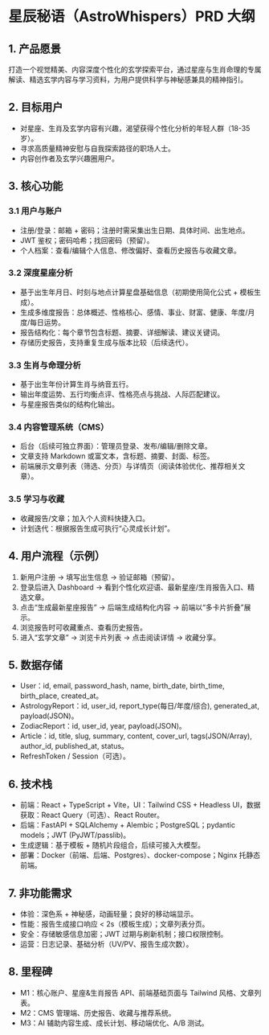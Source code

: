 # 星辰秘语（AstroWhispers）PRD 大纲

## 1. 产品愿景
打造一个视觉精美、内容深度个性化的玄学探索平台，通过星座与生肖命理的专属解读、精选玄学内容与学习资料，为用户提供科学与神秘感兼具的精神指引。

## 2. 目标用户
- 对星座、生肖及玄学内容有兴趣，渴望获得个性化分析的年轻人群（18-35 岁）。
- 寻求高质量精神安慰与自我探索路径的职场人士。
- 内容创作者及玄学兴趣圈用户。

## 3. 核心功能
### 3.1 用户与账户
- 注册/登录：邮箱 + 密码；注册时需采集出生日期、具体时间、出生地点。
- JWT 鉴权；密码哈希；找回密码（预留）。
- 个人档案：查看/编辑个人信息、修改偏好、查看历史报告与收藏文章。

### 3.2 深度星座分析
- 基于出生年月日、时刻与地点计算星盘基础信息（初期使用简化公式 + 模板生成）。
- 生成多维度报告：总体概述、性格核心、感情、事业、财富、健康、年度/月度/每日运势。
- 报告结构化：每个章节包含标题、摘要、详细解读、建议关键词。
- 存储历史报告，支持重复生成与版本比较（后续迭代）。

### 3.3 生肖与命理分析
- 基于出生年份计算生肖与纳音五行。
- 输出年度运势、五行均衡点评、性格亮点与挑战、人际匹配建议。
- 与星座报告类似的结构化输出。

### 3.4 内容管理系统（CMS）
- 后台（后续可独立界面）：管理员登录、发布/编辑/删除文章。
- 文章支持 Markdown 或富文本，含标题、摘要、封面、标签。
- 前端展示文章列表（筛选、分页）与详情页（阅读体验优化、推荐相关文章）。

### 3.5 学习与收藏
- 收藏报告/文章；加入个人资料快捷入口。
- 计划迭代：根据报告生成可执行“心灵成长计划”。

## 4. 用户流程（示例）
1. 新用户注册 → 填写出生信息 → 验证邮箱（预留）。
2. 登录后进入 Dashboard → 看到个性化欢迎语、最新星座/生肖报告入口、精选文章。
3. 点击“生成最新星座报告” → 后端生成结构化内容 → 前端以“多卡片折叠”展示。
4. 浏览报告时可收藏重点、查看历史报告。
5. 进入“玄学文章” → 浏览卡片列表 → 点击阅读详情 → 收藏分享。

## 5. 数据存储
- User：id, email, password_hash, name, birth_date, birth_time, birth_place, created_at。
- AstrologyReport：id, user_id, report_type(每日/年度/综合), generated_at, payload(JSON)。
- ZodiacReport：id, user_id, year, payload(JSON)。
- Article：id, title, slug, summary, content, cover_url, tags(JSON/Array), author_id, published_at, status。
- RefreshToken / Session（可选）。

## 6. 技术栈
- 前端：React + TypeScript + Vite，UI：Tailwind CSS + Headless UI，数据获取：React Query（可选）、React Router。
- 后端：FastAPI + SQLAlchemy + Alembic；PostgreSQL；pydantic models；JWT (PyJWT/passlib)。
- 生成逻辑：基于模板 + 随机片段组合，后续可接入大模型。
- 部署：Docker（前端、后端、Postgres）、docker-compose；Nginx 托静态前端。

## 7. 非功能需求
- 体验：深色系 + 神秘感，动画轻量；良好的移动端显示。
- 性能：报告生成接口响应 < 2s（模板生成）；文章列表分页。
- 安全：存储敏感信息加密；JWT 过期与刷新机制；接口权限控制。
- 运营：日志记录、基础分析（UV/PV、报告生成次数）。

## 8. 里程碑
- M1：核心账户、星座&生肖报告 API、前端基础页面与 Tailwind 风格、文章列表。
- M2：CMS 管理端、历史报告、收藏与推荐系统。
- M3：AI 辅助内容生成、成长计划、移动端优化、A/B 测试。

